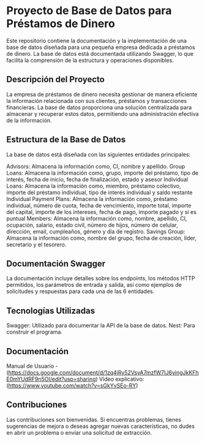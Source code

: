 # Proyecto de Base de Datos para Préstamos de Dinero
Este repositorio contiene la documentación y la implementación de una base de datos diseñada para una pequeña empresa dedicada a préstamos de dinero. La base de datos está documentada utilizando Swagger, lo que facilita la comprensión de la estructura y operaciones disponibles.

## Descripción del Proyecto
La empresa de préstamos de dinero necesita gestionar de manera eficiente la información relacionada con sus clientes, préstamos y transacciones financieras. La base de datos proporciona una solución centralizada para almacenar y recuperar estos datos, permitiendo una administración efectiva de la información.

## Estructura de la Base de Datos
La base de datos está diseñada con las siguientes entidades principales:

Advisors: Almacena la información como, CI, nombre y apellido.
Group Loans: Almacena la información como, grupo, importe del préstamo, tipo de interés, fecha de inicio, fecha de finalización, estado y asesor
Individual Loans: Almacena la información como, miembro, préstamo colectivo, importe del préstamo individual, tipo de interés individual y saldo restante
Individual Payment Plans: Almacena la información como,  préstamo individual, número de cuota, fecha de vencimiento, importe total, importe del capital, importe de los intereses, fecha de pago, importe pagado y si es puntual 
Members: Almacena la información como, nombre, apellido, CI, ocupación, salario, estado civil, número de hijos, número de celular, dirección, email, cumpleaños, género y día de registro.
Savings Group: Almacena la información como, nombre del grupo, fecha de creación, líder, secretario y el tesorero. 

## Documentación Swagger
La documentación incluye detalles sobre los endpoints, los métodos HTTP permitidos, los parámetros de entrada y salida, así como ejemplos de solicitudes y respuestas para cada una de las 6 entidades.

## Tecnologías Utilizadas
Swagger: Utilizado para documentar la API de la base de datos.
Nest: Para construir el programa.

## Documentación
Manual de Usuario - (https://docs.google.com/document/d/1zq4jRy52VsyA7mzfW7IJ6yingJkKFhE0mYUdRF9n5OI/edit?usp=sharing)
Video explicativo: (https://www.youtube.com/watch?v=sGkYvSEo-RY)

## Contribuciones
Las contribuciones son bienvenidas. Si encuentras problemas, tienes sugerencias de mejora o deseas agregar nuevas características, no dudes en abrir un problema o enviar una solicitud de extracción.
